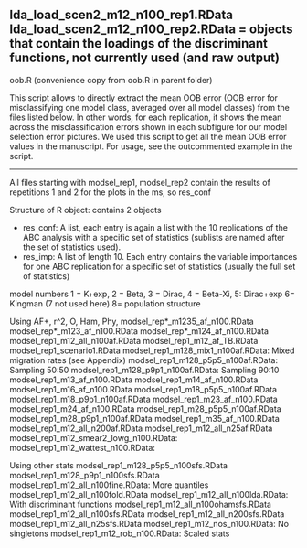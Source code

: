 lda_load_scen2_m12_n100_rep1.RData
lda_load_scen2_m12_n100_rep2.RData
= objects that contain the loadings of the discriminant functions, not currently used 
(and raw output)
----------------------------------

oob.R (convenience copy from oob.R in parent folder)

This script allows to directly extract the mean OOB error (OOB error for misclassifying 
one model class, averaged over all model classes) from the files listed below. In other words, for each replication, it shows the mean 
across the misclassification errors shown in each subfigure for our model selection error
pictures. We used this script to get all the mean OOB error values in the manuscript.
For usage, see the outcommented example in the script.

----------------------------------

All files starting with modsel_rep1, modsel_rep2 contain the results of 
repetitions 1 and 2 for the plots in the ms, so res_conf 


Structure of R object: contains 2 objects
 
 * res_conf: A list, each entry is again a list with the 10 replications of the ABC analysis with a specific set of statistics (sublists are named after the set of statistics used).
 * res_imp: A list of length 10. Each entry contains the variable importances for one ABC replication for a specific set of statistics (usually the full set of statistics)  

model numbers 1 = K+exp, 2 = Beta, 3 = Dirac, 4 = Beta-Xi, 5: Dirac+exp
              6= Kingman (7 not used here) 8= population structure 

Using AF+, r^2, O, Ham, Phy, 
modsel_rep*_m1235_af_n100.RData
modsel_rep*_m123_af_n100.RData
modsel_rep*_m124_af_n100.RData
modsel_rep1_m12_all_n100af.RData
modsel_rep1_m12_af_TB.RData
modsel_rep1_scenario1.RData
modsel_rep1_m128_mix1_n100af.RData: Mixed migration rates (see Appendix)
modsel_rep1_m128_p5p5_n100af.RData: Sampling 50:50
modsel_rep1_m128_p9p1_n100af.RData: Sampling 90:10
modsel_rep1_m13_af_n100.RData
modsel_rep1_m14_af_n100.RData
modsel_rep1_m16_af_n100.RData
modsel_rep1_m18_p5p5_n100af.RData
modsel_rep1_m18_p9p1_n100af.RData
modsel_rep1_m23_af_n100.RData
modsel_rep1_m24_af_n100.RData
modsel_rep1_m28_p5p5_n100af.RData
modsel_rep1_m28_p9p1_n100af.RData
modsel_rep1_m35_af_n100.RData
modsel_rep1_m12_all_n200af.RData
modsel_rep1_m12_all_n25af.RData
modsel_rep1_m12_smear2_lowg_n100.RData: 
modsel_rep1_m12_wattest_n100.RData:



Using other stats
modsel_rep1_m128_p5p5_n100sfs.RData
modsel_rep1_m128_p9p1_n100sfs.RData
modsel_rep1_m12_all_n100fine.RData: More quantiles
modsel_rep1_m12_all_n100fold.RData
modsel_rep1_m12_all_n100lda.RData: With discriminant functions
modsel_rep1_m12_all_n100ohamsfs.RData 
modsel_rep1_m12_all_n100sfs.RData
modsel_rep1_m12_all_n200sfs.RData
modsel_rep1_m12_all_n25sfs.RData
modsel_rep1_m12_nos_n100.RData: No singletons
modsel_rep1_m12_rob_n100.RData: Scaled stats
